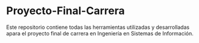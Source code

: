 # Proyecto-Final-Carrera
Este repositorio contiene todas las herramientas utilizadas y desarrolladas apara el proyecto final de carrera en Ingeniería en Sistemas de Información.
